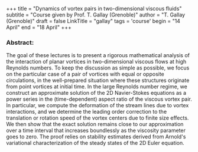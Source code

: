 +++
title = "Dynamics of vortex pairs in two-dimensional viscous fluids"
subtitle = "Course given by Prof. T. Gallay (Grenoble)"
author = "T. Gallay (Grenoble)"
draft = false
LinkTitle = "gallay"
tags = 'course'
begin = "14 April"
end = "18 April"
+++


### Abstract: 

The goal of these lectures is to present a rigorous
mathematical analysis of the interaction of planar vortices in
two-dimensional viscous flows at high Reynolds numbers. To keep the
discussion as simple as possible, we focus on the particular case of a
pair of vortices with equal or opposite circulations, in the
well-prepared situation where these structures originate from point
vortices at initial time. In the large Reynolds number regime, we
construct an approximate solution of the 2D Navier-Stokes equations as
a power series in the (time-dependent) aspect ratio of the viscous
vortex pair. In particular, we compute the deformation of the stream
lines due to vortex interactions, and we determine the leading
order correction to the translation or rotation speed of the vortex
centers due to finite size effects. We then show that the exact
solution remains close to our approximation over a time interval that
increases boundlessly as the viscosity parameter goes to zero. The
proof relies on stability estimates derived from Arnold's variational
characterization of the steady states of the 2D Euler equation.
